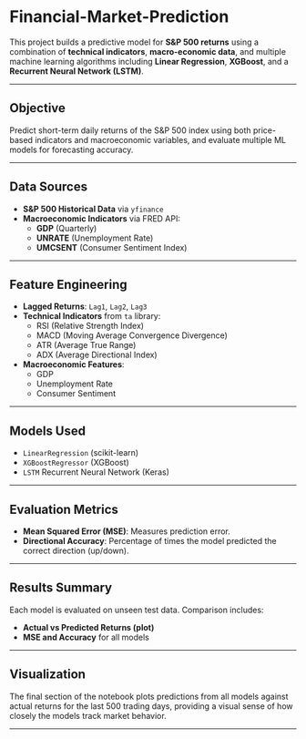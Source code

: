 # Financial-Market-Prediction

This project builds a predictive model for **S&P 500 returns** using a combination of **technical indicators**, **macro-economic data**, and multiple machine learning algorithms including **Linear Regression**, **XGBoost**, and a **Recurrent Neural Network (LSTM)**.

---

## Objective

Predict short-term daily returns of the S&P 500 index using both price-based indicators and macroeconomic variables, and evaluate multiple ML models for forecasting accuracy.

---

## Data Sources

- **S&P 500 Historical Data** via `yfinance`
- **Macroeconomic Indicators** via FRED API:
  - **GDP** (Quarterly)
  - **UNRATE** (Unemployment Rate)
  - **UMCSENT** (Consumer Sentiment Index)

---

## Feature Engineering

- **Lagged Returns**: `Lag1`, `Lag2`, `Lag3`
- **Technical Indicators** from `ta` library:
  - RSI (Relative Strength Index)
  - MACD (Moving Average Convergence Divergence)
  - ATR (Average True Range)
  - ADX (Average Directional Index)
- **Macroeconomic Features**:
  - GDP
  - Unemployment Rate
  - Consumer Sentiment

---

## Models Used
- `LinearRegression` (scikit-learn)
- `XGBoostRegressor` (XGBoost)
- `LSTM` Recurrent Neural Network (Keras)

---

## Evaluation Metrics

- **Mean Squared Error (MSE)**: Measures prediction error.
- **Directional Accuracy**: Percentage of times the model predicted the correct direction (up/down).

---

## Results Summary

Each model is evaluated on unseen test data. Comparison includes:
- **Actual vs Predicted Returns (plot)**
- **MSE and Accuracy** for all models

---

## Visualization

The final section of the notebook plots predictions from all models against actual returns for the last 500 trading days, providing a visual sense of how closely the models track market behavior.

---
